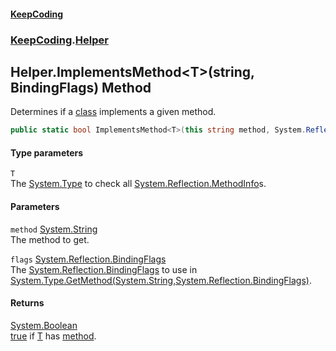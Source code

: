 #### [KeepCoding](index.md 'index')
### [KeepCoding](KeepCoding.md 'KeepCoding').[Helper](KeepCoding_Helper.md 'KeepCoding.Helper')
## Helper.ImplementsMethod&lt;T&gt;(string, BindingFlags) Method
Determines if a [class](https://docs.microsoft.com/en-us/dotnet/csharp/language-reference/keywords/class 'https://docs.microsoft.com/en-us/dotnet/csharp/language-reference/keywords/class') implements a given method.  
```csharp
public static bool ImplementsMethod<T>(this string method, System.Reflection.BindingFlags flags=System.Reflection.BindingFlags.DeclaredOnly|System.Reflection.BindingFlags.Instance|System.Reflection.BindingFlags.Static|System.Reflection.BindingFlags.Public|System.Reflection.BindingFlags.NonPublic);
```
#### Type parameters
<a name='KeepCoding_Helper_ImplementsMethod_T_(string_System_Reflection_BindingFlags)_T'></a>
`T`  
The [System.Type](https://docs.microsoft.com/en-us/dotnet/api/System.Type 'System.Type') to check all [System.Reflection.MethodInfo](https://docs.microsoft.com/en-us/dotnet/api/System.Reflection.MethodInfo 'System.Reflection.MethodInfo')s.
  
#### Parameters
<a name='KeepCoding_Helper_ImplementsMethod_T_(string_System_Reflection_BindingFlags)_method'></a>
`method` [System.String](https://docs.microsoft.com/en-us/dotnet/api/System.String 'System.String')  
The method to get.
  
<a name='KeepCoding_Helper_ImplementsMethod_T_(string_System_Reflection_BindingFlags)_flags'></a>
`flags` [System.Reflection.BindingFlags](https://docs.microsoft.com/en-us/dotnet/api/System.Reflection.BindingFlags 'System.Reflection.BindingFlags')  
The [System.Reflection.BindingFlags](https://docs.microsoft.com/en-us/dotnet/api/System.Reflection.BindingFlags 'System.Reflection.BindingFlags') to use in [System.Type.GetMethod(System.String,System.Reflection.BindingFlags)](https://docs.microsoft.com/en-us/dotnet/api/System.Type.GetMethod#System_Type_GetMethod_System_String,System_Reflection_BindingFlags_ 'System.Type.GetMethod(System.String,System.Reflection.BindingFlags)').
  
#### Returns
[System.Boolean](https://docs.microsoft.com/en-us/dotnet/api/System.Boolean 'System.Boolean')  
[true](https://docs.microsoft.com/en-us/dotnet/csharp/language-reference/builtin-types/bool 'https://docs.microsoft.com/en-us/dotnet/csharp/language-reference/builtin-types/bool') if [T](KeepCoding_Helper_ImplementsMethod_T_(string_System_Reflection_BindingFlags).md#KeepCoding_Helper_ImplementsMethod_T_(string_System_Reflection_BindingFlags)_T 'KeepCoding.Helper.ImplementsMethod&lt;T&gt;(string, System.Reflection.BindingFlags).T') has [method](KeepCoding_Helper_ImplementsMethod_T_(string_System_Reflection_BindingFlags).md#KeepCoding_Helper_ImplementsMethod_T_(string_System_Reflection_BindingFlags)_method 'KeepCoding.Helper.ImplementsMethod&lt;T&gt;(string, System.Reflection.BindingFlags).method').
